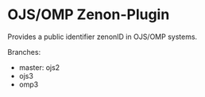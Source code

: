 # OJS/OMP Zenon-Plugin

Provides a public identifier zenonID in OJS/OMP systems.

Branches:
 * master: ojs2
 * ojs3
 * omp3
